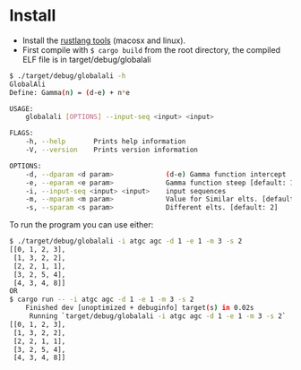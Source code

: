 # Install
- Install the [rustlang tools](https://www.rust-lang.org/tools/install) (macosx and linux).
- First compile with `$ cargo build` from the root directory, the compiled ELF file is in target/debug/globalali
```bash
$ ./target/debug/globalali -h
GlobalAli
Define: Gamma(n) = (d-e) + n*e 

USAGE:
    globalali [OPTIONS] --input-seq <input> <input>

FLAGS:
    -h, --help       Prints help information
    -V, --version    Prints version information

OPTIONS:
    -d, --dparam <d param>             (d-e) Gamma function intercept  [default: 1]
    -e, --eparam <e param>             Gamma function steep [default: 1]
    -i, --input-seq <input> <input>    input sequences
    -m, --mparam <m param>             Value for Similar elts. [default: 3]
    -s, --sparam <s param>             Different elts. [default: 2]
```

To run the program you can use either:
```bash
$ ./target/debug/globalali -i atgc agc -d 1 -e 1 -m 3 -s 2
[[0, 1, 2, 3],
 [1, 3, 2, 2],
 [2, 2, 1, 1],
 [3, 2, 5, 4],
 [4, 3, 4, 8]]
OR
$ cargo run -- -i atgc agc -d 1 -e 1 -m 3 -s 2
    Finished dev [unoptimized + debuginfo] target(s) in 0.02s
     Running `target/debug/globalali -i atgc agc -d 1 -e 1 -m 3 -s 2`
[[0, 1, 2, 3],
 [1, 3, 2, 2],
 [2, 2, 1, 1],
 [3, 2, 5, 4],
 [4, 3, 4, 8]]
```
